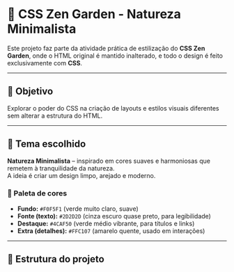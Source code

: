 # 🌿 CSS Zen Garden - Natureza Minimalista

Este projeto faz parte da atividade prática de estilização do **CSS Zen Garden**, onde o HTML original é mantido inalterado, e todo o design é feito exclusivamente com **CSS**.

---

## 🎯 Objetivo
Explorar o poder do CSS na criação de layouts e estilos visuais diferentes sem alterar a estrutura do HTML.

---

## 🎨 Tema escolhido
**Natureza Minimalista** – inspirado em cores suaves e harmoniosas que remetem à tranquilidade da natureza.  
A ideia é criar um design limpo, arejado e moderno.

### 📌 Paleta de cores
- **Fundo:** `#F0F5F1` (verde muito claro, suave)  
- **Fonte (texto):** `#2D2D2D` (cinza escuro quase preto, para legibilidade)  
- **Destaque:** `#4CAF50` (verde médio vibrante, para títulos e links)  
- **Extra (detalhes):** `#FFC107` (amarelo quente, usado em interações)  

---

## 📂 Estrutura do projeto
